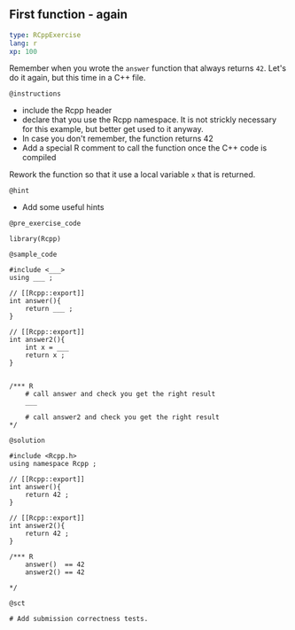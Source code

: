 ## First function - again

```yaml
type: RCppExercise 
lang: r 
xp: 100
```

Remember when you wrote the `answer` function that always returns `42`. Let's
do it again, but this time in a C++ file. 


`@instructions`

- include the Rcpp header
- declare that you use the Rcpp namespace. It is not strickly necessary for this example, but better get used to it anyway. 
- In case you don't remember, the function returns 42
- Add a special R comment to call the function once the C++ code is compiled

Rework the function so that it use a local variable `x` that is returned. 


`@hint`

- Add some useful hints


`@pre_exercise_code`

```{r}
library(Rcpp)
```

`@sample_code`

```{cpp}
#include <___>
using ___ ;

// [[Rcpp::export]]
int answer(){
    return ___ ;
}

// [[Rcpp::export]]
int answer2(){
    int x = ___
    return x ;
}


/*** R
    # call answer and check you get the right result
    ___ 
    
    # call answer2 and check you get the right result
*/

```

`@solution`

```{cpp}
#include <Rcpp.h>
using namespace Rcpp ;

// [[Rcpp::export]]
int answer(){
    return 42 ;
}

// [[Rcpp::export]]
int answer2(){
    return 42 ;
}

/*** R
    answer()  == 42
    answer2() == 42
    
*/
```

`@sct`
```{r}
# Add submission correctness tests.
```